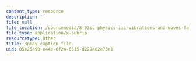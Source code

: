 ```yaml
---
content_type: resource
description: ''
file: null
file_location: /coursemedia/8-03sc-physics-iii-vibrations-and-waves-fall-2016/85e25a90e44e6f246515d229a02e73e1_T2n6fVybLcU.srt
file_type: application/x-subrip
resourcetype: Other
title: 3play caption file
uid: 85e25a90-e44e-6f24-6515-d229a02e73e1
---
```

